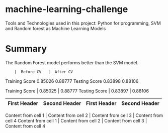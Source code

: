 # machine-learning-challenge

Tools and Technologies used in this project: Python for programming, SVM and Random forest as Machine Learning Models 
 
# Summary

The Random Forest model performs better than the SVM model.


        |  Before CV   |  After CV
Training Score	0.85026	0.88777
Testing Score	0.83898	0.88106



 
Training Score | 0.85025 | 0.88777
Testing Score | 0.83897 | 0.88106


First Header | Second Header | First Header | Second Header
------------ | ------------- |------------- | ------------- 

Content from cell 1 | Content from cell 2 | Content from cell 3 | Content from cell 4
Content from cell 1 | Content from cell 2 | Content from cell 3 | Content from cell 4